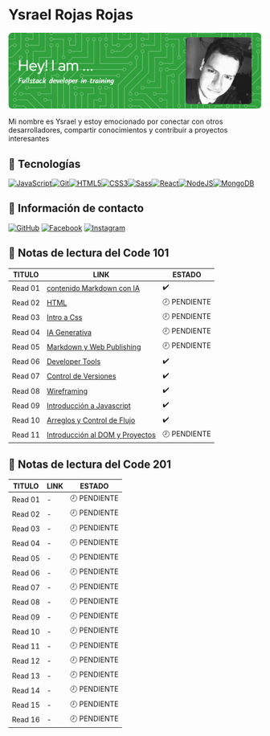 # Ysrael Rojas Rojas

![Banner](./images/github-header-image-2.png)

Mi nombre es Ysrael y estoy emocionado por conectar con otros desarrolladores, compartir conocimientos y contribuir a proyectos interesantes

## 💎 Tecnologías

<p align="left">
<a href="https://developer.mozilla.org/en-US/docs/Web/JavaScript" target="_blank" rel="noreferrer"><img src="https://raw.githubusercontent.com/danielcranney/readme-generator/main/public/icons/skills/javascript-colored.svg" width="36" height="36" alt="JavaScript" /></a><a href="https://git-scm.com/" target="_blank" rel="noreferrer"><img src="https://raw.githubusercontent.com/danielcranney/readme-generator/main/public/icons/skills/git-colored.svg" width="36" height="36" alt="Git" /></a><a href="https://developer.mozilla.org/en-US/docs/Glossary/HTML5" target="_blank" rel="noreferrer"><img src="https://raw.githubusercontent.com/danielcranney/readme-generator/main/public/icons/skills/html5-colored.svg" width="36" height="36" alt="HTML5" /></a><a href="https://www.w3.org/TR/CSS/#css" target="_blank" rel="noreferrer"><img src="https://raw.githubusercontent.com/danielcranney/readme-generator/main/public/icons/skills/css3-colored.svg" width="36" height="36" alt="CSS3" /></a><a href="https://sass-lang.com/" target="_blank" rel="noreferrer"><img src="https://raw.githubusercontent.com/danielcranney/readme-generator/main/public/icons/skills/sass-colored.svg" width="36" height="36" alt="Sass" /></a><a href="https://reactjs.org/" target="_blank" rel="noreferrer"><img src="https://raw.githubusercontent.com/danielcranney/readme-generator/main/public/icons/skills/react-colored.svg" width="36" height="36" alt="React" /></a><a href="https://nodejs.org/en/" target="_blank" rel="noreferrer"><img src="https://raw.githubusercontent.com/danielcranney/readme-generator/main/public/icons/skills/nodejs-colored.svg" width="36" height="36" alt="NodeJS" /></a><a href="https://www.mongodb.com/" target="_blank" rel="noreferrer"><img src="https://raw.githubusercontent.com/danielcranney/readme-generator/main/public/icons/skills/mongodb-colored.svg" width="36" height="36" alt="MongoDB" /></a>
</p>

## 📰 Información de contacto

[![GitHub](https://img.shields.io/badge/github-%23121011.svg?style=for-the-badge&logo=github&logoColor=white)](https://github.com/ysrael-rojas)
[![Facebook](https://img.shields.io/badge/Facebook-%231877F2.svg?style=for-the-badge&logo=Facebook&logoColor=white)](https://www.facebook.com/ysrael.rojasrojas)
[![Instagram](https://img.shields.io/badge/Instagram-%23E4405F.svg?style=for-the-badge&logo=Instagram&logoColor=white)](https://instagram.com/ysraelrojas)

## 📝 Notas de lectura del Code 101

| TITULO  | LINK                                               | ESTADO       |
|---------|----------------------------------------------------|--------------|
| Read 01 | [contenido Markdown con IA](./101/read01.md)       |       ✔️     |
| Read 02 | [HTML](./101/read02.md)                            | 🕗 PENDIENTE |
| Read 03 | [Intro a Css](./101/read03.md)                     | 🕗 PENDIENTE |
| Read 04 | [IA Generativa](./101/read04.md)                   | 🕗 PENDIENTE |
| Read 05 | [Markdown y Web Publishing](./101/read05.md)       | 🕗 PENDIENTE |
| Read 06 | [Developer Tools](./101/read06.md)                 |       ✔️     |
| Read 07 | [Control de Versiones](./101/read07.md)            |       ✔️     |
| Read 08 | [Wireframing](./101/read08.md)                     |       ✔️     |
| Read 09 | [Introducción a Javascript](./101/read09.md)       |       ✔️     |
| Read 10 | [Arreglos y Control de Flujo](./101/read10.md)     |       ✔️     |
| Read 11 | [Introducción al DOM y Proyectos](./101/read11.md) | 🕗 PENDIENTE |

## 📝 Notas de lectura del Code 201

| TITULO  | LINK                                           | ESTADO       |
|---------|------------------------------------------------|--------------|
| Read 01 | -                                              | 🕗 PENDIENTE |
| Read 02 | -                                              | 🕗 PENDIENTE |
| Read 03 | -                                              | 🕗 PENDIENTE |
| Read 04 | -                                              | 🕗 PENDIENTE |
| Read 05 | -                                              | 🕗 PENDIENTE |
| Read 06 | -                                              | 🕗 PENDIENTE |
| Read 07 | -                                              | 🕗 PENDIENTE |
| Read 08 | -                                              | 🕗 PENDIENTE |
| Read 09 | -                                              | 🕗 PENDIENTE |
| Read 10 | -                                              | 🕗 PENDIENTE |
| Read 11 | -                                              | 🕗 PENDIENTE |
| Read 12 | -                                              | 🕗 PENDIENTE |
| Read 13 | -                                              | 🕗 PENDIENTE |
| Read 14 | -                                              | 🕗 PENDIENTE |
| Read 15 | -                                              | 🕗 PENDIENTE |
| Read 16 | -                                              | 🕗 PENDIENTE |
